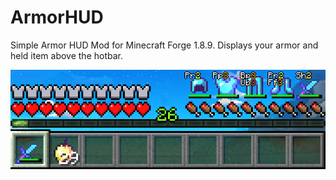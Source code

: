 # ArmorHUD

Simple Armor HUD Mod for Minecraft Forge 1.8.9. Displays your armor and held item above the hotbar.

<p align="center">
    <img src="https://raw.githubusercontent.com/ksyzov/ArmorHUD/main/armorhud.png" alt="ArmorHUD">
</p>
